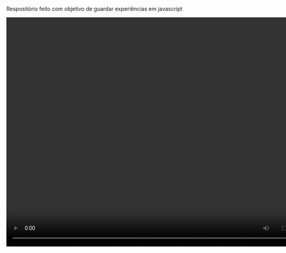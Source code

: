 Respositório feito com objetivo de guardar experiências em javascript

<video width="800" height="600" controls>
  <source src="./assets/vid.mp4">
  
</video>